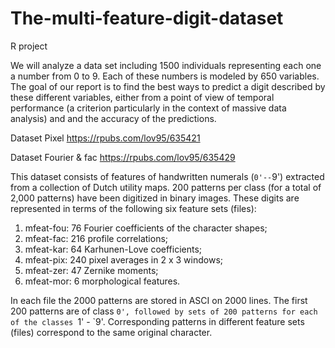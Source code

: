 # The-multi-feature-digit-dataset
R project

We will analyze a data set including 1500 individuals representing each one a number from 0 to 9. Each of these numbers is modeled by 650 variables. The goal of our report is to find the best ways to predict a digit described by these different variables, either from a point of view of temporal performance (a criterion particularly in the context of massive data analysis) and and the accuracy of the predictions.

Dataset Pixel
https://rpubs.com/lov95/635421

Dataset Fourier & fac
https://rpubs.com/lov95/635429


This dataset consists of features of handwritten numerals (`0'--`9')
extracted from a collection of Dutch utility maps. 200 patterns per
class (for a total of 2,000 patterns) have been digitized in  binary
images. These digits are represented in terms of the following six
feature sets (files): 

1. mfeat-fou: 76 Fourier coefficients of the character shapes; 
2. mfeat-fac: 216 profile correlations; 
3. mfeat-kar: 64 Karhunen-Love coefficients; 
4. mfeat-pix: 240 pixel averages in 2 x 3 windows; 
5. mfeat-zer: 47 Zernike moments; 
6. mfeat-mor: 6 morphological features. 

In each file the 2000 patterns are stored in ASCI on 2000 lines. The
first 200 patterns are of class `0', followed by sets of 200 patterns
for each of the classes `1' - `9'. Corresponding patterns in different
feature sets (files) correspond to the same original character.
